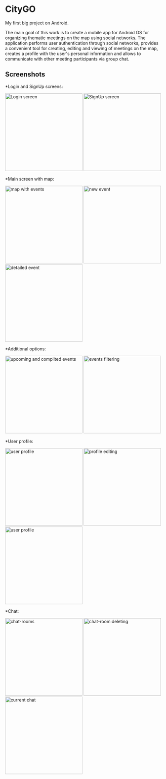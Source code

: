 # CityGO
My first big project on Android.

The main goal of this work is to create a mobile app for Android OS for organizing thematic meetings on the map using social networks. 
The application performs user authentication through social networks, provides a convenient tool for creating, editing and viewing of 
meetings on the map, creates a profile with the user's personal information and allows to communicate with other meeting participants 
via group chat.

## Screenshots

*Login and SignUp screens:

<img src="https://github.com/mobi94/CityGO/blob/Android_Develop/screenshots/login.png" alt="Login screen" width="250">
<img src="https://github.com/mobi94/CityGO/blob/Android_Develop/screenshots/signup.png" alt="SignUp screen" width="250">

*Main screen with map:

<img src="https://github.com/mobi94/CityGO/blob/Android_Develop/screenshots/map%20with%20events.png" alt="map with events" width="250">
<img src="https://github.com/mobi94/CityGO/blob/Android_Develop/screenshots/new%20event.png" alt="new event" width="250">
<img src="https://github.com/mobi94/CityGO/blob/Android_Develop/screenshots/detailed%20event.png" alt="detailed event" width="250">

*Additional options:

<img src="https://github.com/mobi94/CityGO/blob/Android_Develop/screenshots/upcoming%20and%20completed%20events.png" alt="upcoming and complited events" width="250">
<img src="https://github.com/mobi94/CityGO/blob/Android_Develop/screenshots/events%20filtering.png" alt="events filtering" width="250">

*User profile:

<img src="https://github.com/mobi94/CityGO/blob/Android_Develop/screenshots/user%20profile.png" alt="user profile" width="250">
<img src="https://github.com/mobi94/CityGO/blob/Android_Develop/screenshots/profile%20editing.png" alt="profile editing" width="250">
<img src="https://github.com/mobi94/CityGO/blob/Android_Develop/screenshots/accepted%20users.png" alt="user profile" width="250">

*Chat:

<img src="https://github.com/mobi94/CityGO/blob/Android_Develop/screenshots/chat%20rooms.png" alt="chat-rooms" width="250">
<img src="https://github.com/mobi94/CityGO/blob/Android_Develop/screenshots/chat%20room%20deleting.png" alt="chat-room deleting" width="250">
<img src="https://github.com/mobi94/CityGO/blob/Android_Develop/screenshots/current%20chat.png" alt="current chat" width="250">
  
